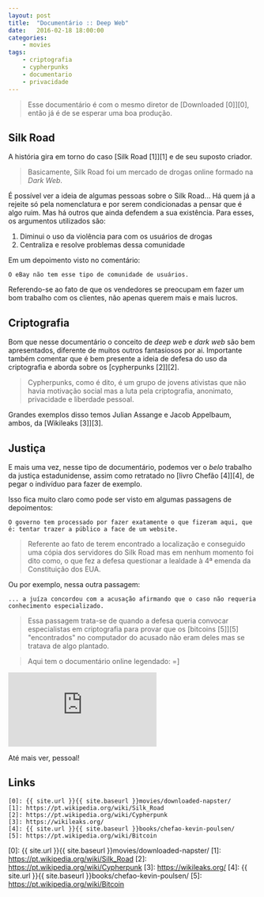 ```yaml
---
layout: post
title:	"Documentário :: Deep Web"
date:	2016-02-18 18:00:00
categories:
    - movies
tags:
    - criptografia
    - cypherpunks
    - documentario
    - privacidade
---
```


> Esse documentário é com o mesmo diretor de [Downloaded \[0\]][0], então já é de se esperar uma boa produção.

## Silk Road

A história gira em torno do caso [Silk Road \[1\]][1] e de seu suposto criador.

> Basicamente, Silk Road foi um mercado de drogas online formado na *Dark Web*.

É possível ver a ideia de algumas pessoas sobre o Silk Road... Há quem já a rejeite só pela nomenclatura e por serem condicionadas a pensar que é algo ruim. Mas há outros que ainda defendem a sua existência. Para esses, os argumentos utilizados são:

1. Diminui o uso da violência para com os usuários de drogas
2. Centraliza e resolve problemas dessa comunidade

Em um depoimento visto no comentário:

~~~
O eBay não tem esse tipo de comunidade de usuários.
~~~

Referendo-se ao fato de que os vendedores se preocupam em fazer um bom trabalho com os clientes, não apenas querem mais e mais lucros.

## Criptografia

Bom que nesse documentário o conceito de *deep web* e *dark web* são bem apresentados, diferente de muitos outros fantasiosos por ai. Importante também comentar que é bem presente a ideia de defesa do uso da criptografia e aborda sobre os [cypherpunks \[2\]][2].

> Cypherpunks, como é dito, é um grupo de jovens ativistas que não havia motivação social mas a luta pela criptografia, anonimato, privacidade e liberdade pessoal.

Grandes exemplos disso temos Julian Assange e Jacob Appelbaum, ambos, da [Wikileaks \[3\]][3].

## Justiça

E mais uma vez, nesse tipo de documentário, podemos ver o *belo* trabalho da justiça estadunidense, assim como retratado no [livro Chefão \[4\]][4], de pegar o indivíduo para fazer de exemplo.

Isso fica muito claro como pode ser visto em algumas passagens de depoimentos:

~~~
O governo tem processado por fazer exatamente o que fizeram aqui, que é: tentar trazer a público a face de um website.
~~~

> Referente ao fato de terem encontrado a localização e conseguido uma cópia dos servidores do Silk Road mas em nenhum momento foi dito como, o que fez a defesa questionar a lealdade à 4ª emenda da Constituição dos EUA.

Ou por exemplo, nessa outra passagem:

~~~
... a juíza concordou com a acusação afirmando que o caso não requeria conhecimento especializado.
~~~

> Essa passagem trata-se de quando a defesa queria convocar especialistas em criptografia para provar que os [bitcoins \[5\]][5] "encontrados" no computador do acusado não eram deles mas se tratava de algo plantado.

> Aqui tem o documentário online legendado: =]

<iframe src="https://www.youtube.com/embed/Lrfy2gPVQVw" frameborder="0" allowfullscreen></iframe>

Até mais ver, pessoal!

## Links

~~~
[0]: {{ site.url }}{{ site.baseurl }}movies/downloaded-napster/
[1]: https://pt.wikipedia.org/wiki/Silk_Road
[2]: https://pt.wikipedia.org/wiki/Cypherpunk
[3]: https://wikileaks.org/
[4]: {{ site.url }}{{ site.baseurl }}books/chefao-kevin-poulsen/
[5]: https://pt.wikipedia.org/wiki/Bitcoin
~~~

[0]: {{ site.url }}{{ site.baseurl }}movies/downloaded-napster/
[1]: https://pt.wikipedia.org/wiki/Silk_Road
[2]: https://pt.wikipedia.org/wiki/Cypherpunk
[3]: https://wikileaks.org/
[4]: {{ site.url }}{{ site.baseurl }}books/chefao-kevin-poulsen/
[5]: https://pt.wikipedia.org/wiki/Bitcoin
